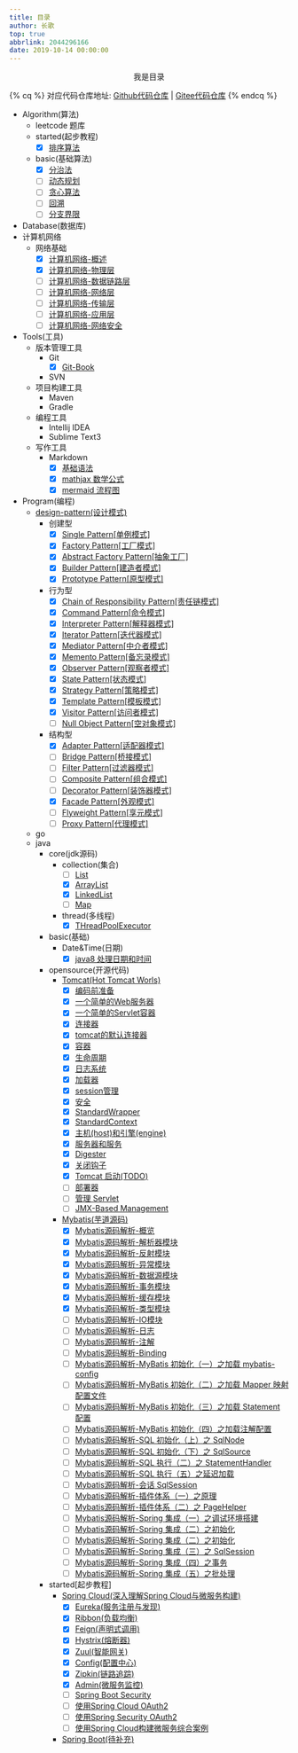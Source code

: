 ```yaml
---
title: 目录
author: 长歌
top: true
abbrlink: 2044296166
date: 2019-10-14 00:00:00
---
```


<div align=center>我是目录</div>

{% cq %}
对应代码仓库地址:      [Github代码仓库](https://github.com/leithda/code_warehouse) | [Gitee代码仓库](https://gitee.com/leithda/code_warehouse) 
{% endcq %}

<!-- More -->

- Algorithm(算法)
    - leetcode 题库
    - started(起步教程)
        - [x] [排序算法](../detail/1935562633.html)
    - basic(基础算法)
        - [x] [分治法](../detail/1495194475.html)
        - [ ] [动态规划]()
        - [ ] [贪心算法]()
        - [ ] [回溯]()
        - [ ] [分支界限]()

- Database(数据库)
- 计算机网络
    - 网络基础
        - [x] [计算机网络-概述](../detail/15988581.html)
        - [x] [计算机网络-物理层](../detail/3070870257.html)
        - [ ] [计算机网络-数据链路层]()
        - [ ] [计算机网络-网络层]()
        - [ ] [计算机网络-传输层]()
        - [ ] [计算机网络-应用层]()
        - [ ] [计算机网络-网络安全]()
- Tools(工具)
    - 版本管理工具
        - Git
            - [x] [Git-Book](../detail/2879265125.html)
        - SVN
    - 项目构建工具
        - Maven
        - Gradle
    - 编程工具
        - Intellij IDEA
        - Sublime Text3
    - 写作工具
        - Markdown
            - [x] [基础语法](../detail/1069057006.html)
            - [x] [mathjax 数学公式](../detail/2665394633.html)
            - [x] [mermaid 流程图](../detail/3540196146.html)
- Program(编程)
    - [design-pattern(设计模式)](../categories/%E8%AE%BE%E8%AE%A1%E6%A8%A1%E5%BC%8F)
        - 创建型
            - [x] [Single Pattern[单例模式]](../detail/4049607742.html)
            - [x] [Factory Pattern[工厂模式]](../detail/1417187187.html)
            - [x] [Abstract Factory Pattern[抽象工厂]](../detail/2506759259.html)
            - [x] [Builder Pattern[建造者模式]](../detail/3898751754.html)
            - [x] [Prototype Pattern[原型模式]](../detail/153761970.html)
        - 行为型
            - [x] [Chain of Responsibility Pattern[责任链模式]](../detail/1644716670.html)
            - [x] [Command Pattern[命令模式]](../detail/256138576.html)
            - [x] [Interpreter Pattern[解释器模式]](../detail/1940214718.html)
            - [x] [Iterator Pattern[迭代器模式]](../detail/1151138151.html)
            - [x] [Mediator Pattern[中介者模式]](../detail/83831917.html)
            - [x] [Memento Pattern[备忘录模式]](../detail/400445220.html)
            - [x] [Observer Pattern[观察者模式]](../detail/2586075670.html)
            - [x] [State Pattern[状态模式]](../detail/307019047.html)
            - [x] [Strategy Pattern[策略模式]](../detail/3932426784.html)
            - [x] [Template Pattern[模板模式]](../detail/2374608698.html)
            - [x] [Visitor Pattern[访问者模式]](../detail/2960930216.html)
            - [ ] [Null Object Pattern[空对象模式]]()
        - 结构型
            - [x] [Adapter Pattern[适配器模式]](../detail/4123342314.html)
            - [ ] [Bridge Pattern[桥接模式]]()
            - [ ] [Filter Pattern[过滤器模式]]()
            - [ ] [Composite Pattern[组合模式]]()
            - [ ] [Decorator Pattern[装饰器模式]]()
            - [x] [Facade Pattern[外观模式]](../detail/4158556840.html)
            - [ ] [Flyweight Pattern[享元模式]]()
            - [ ] [Proxy Pattern[代理模式]]()
    - go
    - java
        - core(jdk源码)
            - collection(集合)
                - [ ] [List]()
                - [x] [ArrayList](../detail/3276972275.html)
                - [x] [LinkedList](../detail/3563866560.html)
                - [ ] [Map]()
            - thread(多线程)
                - [x] [THreadPoolExecutor](../detail/2990170790.html)

        - basic(基础)
            - Date&Time(日期)
                - [x] [java8 处理日期和时间](../detail/2517593741.html)

        - opensource(开源代码)
            - [Tomcat(Hot Tomcat Worls)](../categories/Java/Tomcat)
                - [x] [编码前准备](../detail/1805298928.html)
                - [x] [一个简单的Web服务器](../detail/1975698977.html)
                - [x] [一个简单的Servlet容器](../detail/991341650.html)
                - [x] [连接器](../detail/2076341340.html)
                - [x] [tomcat的默认连接器](../detail/479209129.html)
                - [x] [容器](../detail/3459939477.html)
                - [x] [生命周期](../detail/1950977268.html)
                - [x] [日志系统](../detail/3784073105.html)
                - [x] [加载器](../detail/4141534283.html)
                - [x] [session管理](../detail/1571172711.html)
                - [x] [安全](../detail/3630618985.html)
                - [x] [StandardWrapper](../detail/1604995939.html)
                - [x] [StandardContext](../detail/1923304143.html)
                - [x] [主机(host)和引擎(engine)](../detail/700695093.html)
                - [x] [服务器和服务](../detail/561747658.html)
                - [x] [Digester](../detail/2030302893.html)
                - [x] [关闭钩子](../detail/966063575.html)
                - [x] [Tomcat 启动(TODO)](../detail/3300275107.html)
                - [ ] [部署器]()
                - [ ] [管理 Servlet]()
                - [ ] [JMX-Based Management]()
            - [Mybatis(芋道源码)](../categories/Java/Mybatis/)
                - [x] [Mybatis源码解析-概览](../detail/3692374944.html)
                - [x] [Mybatis源码解析-解析器模块](../detail/3510268826.html)
                - [x] [Mybatis源码解析-反射模块](../detail/2532778738.html)
                - [x] [Mybatis源码解析-异常模块](../detail/1783791857.html)
                - [x] [Mybatis源码解析-数据源模块](../detail/3958014950.html)
                - [x] [Mybatis源码解析-事务模块](../detail/3506020362.html)
                - [x] [Mybatis源码解析-缓存模块](../detail/3051614827.html)
                - [x] [Mybatis源码解析-类型模块](../detail/2139696773.html)
                - [ ] [Mybatis源码解析-IO模块]()
                - [ ] [Mybatis源码解析-日志]()
                - [ ] [Mybatis源码解析-注解]()
                - [ ] [Mybatis源码解析-Binding]()
                - [ ] [Mybatis源码解析-MyBatis 初始化（一）之加载 mybatis-config]()
                - [ ] [Mybatis源码解析-MyBatis 初始化（二）之加载 Mapper 映射配置文件]()
                - [ ] [Mybatis源码解析-MyBatis 初始化（三）之加载 Statement 配置]()
                - [ ] [Mybatis源码解析-MyBatis 初始化（四）之加载注解配置]()
                - [ ] [Mybatis源码解析-SQL 初始化（上）之 SqlNode]()
                - [ ] [Mybatis源码解析-SQL 初始化（下）之 SqlSource]()
                - [ ] [Mybatis源码解析-SQL 执行（二）之 StatementHandler]()
                - [ ] [Mybatis源码解析-SQL 执行（五）之延迟加载]()
                - [ ] [Mybatis源码解析-会话 SqlSession]()
                - [ ] [Mybatis源码解析-插件体系（一）之原理]()
                - [ ] [Mybatis源码解析-插件体系（二）之 PageHelper]()
                - [ ] [Mybatis源码解析-Spring 集成（一）之调试环境搭建]()
                - [ ] [Mybatis源码解析-Spring 集成（二）之初始化]()
                - [ ] [Mybatis源码解析-Spring 集成（二）之初始化]()
                - [ ] [Mybatis源码解析-Spring 集成（三）之 SqlSession]()
                - [ ] [Mybatis源码解析-Spring 集成（四）之事务]()
                - [ ] [Mybatis源码解析-Spring 集成（五）之批处理]()
        - started[起步教程]
            - [Spring Cloud(深入理解Spring Cloud与微服务构建)](../categories/Java/Spring-Cloud)
                - [x] [Eureka(服务注册与发现)](../detail/518531817.html)
                - [x] [Ribbon(负载均衡)](../detail/2968946741.html)
                - [x] [Feign(声明式调用)](../detail/874139413.html)
                - [x] [Hystrix(熔断器)](../detail/1776285993.html)
                - [x] [Zuul(智能网关)](../detail/1996565447.html)
                - [x] [Config(配置中心)](../detail/1798410625.html)
                - [x] [Zipkin(链路追踪)](../detail/3833359923.html)
                - [x] [Admin(微服务监控)](../detail/1287611694.html)
                - [ ] [Spring Boot Security]()
                - [ ] [使用Spring Cloud OAuth2]()
                - [ ] [使用Spring Security OAuth2]()
                - [ ] [使用Spring Cloud构建微服务综合案例]()
            - [Spring Boot(待补充)]()
